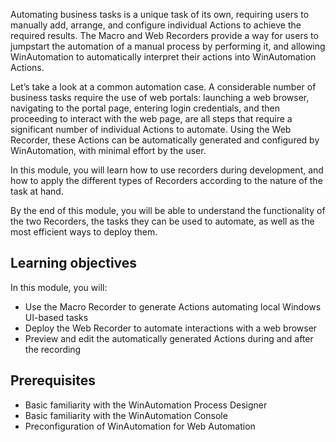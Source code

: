 Automating business tasks is a unique task of its own, requiring users to manually add, arrange, and configure individual Actions to achieve the required results. The Macro and Web Recorders provide a way for users to jumpstart the automation of a manual process by performing it, and allowing WinAutomation to automatically interpret their actions into WinAutomation Actions.

Let’s take a look at a common automation case. A considerable number of business tasks require the use of web portals: launching a web browser, navigating to the portal page, entering login credentials, and then proceeding to interact with the web page, are all steps that require a significant number of individual Actions to automate. Using the Web Recorder, these Actions can be automatically generated and configured by WinAutomation, with minimal effort by the user.

In this module, you will learn how to use recorders during development, and how to apply the different types of Recorders according to the nature of the task at hand.

By the end of this module, you will be able to understand the functionality of the two Recorders, the tasks they can be used to automate, as well as the most efficient ways to deploy them.

## Learning objectives

In this module, you will:

* Use the Macro Recorder to generate Actions automating local Windows UI-based tasks
* Deploy the Web Recorder to automate interactions with a web browser
* Preview and edit the automatically generated Actions during and after the recording

## Prerequisites

* Basic familiarity with the WinAutomation Process Designer
* Basic familiarity with the WinAutomation Console
* Preconfiguration of WinAutomation for Web Automation
